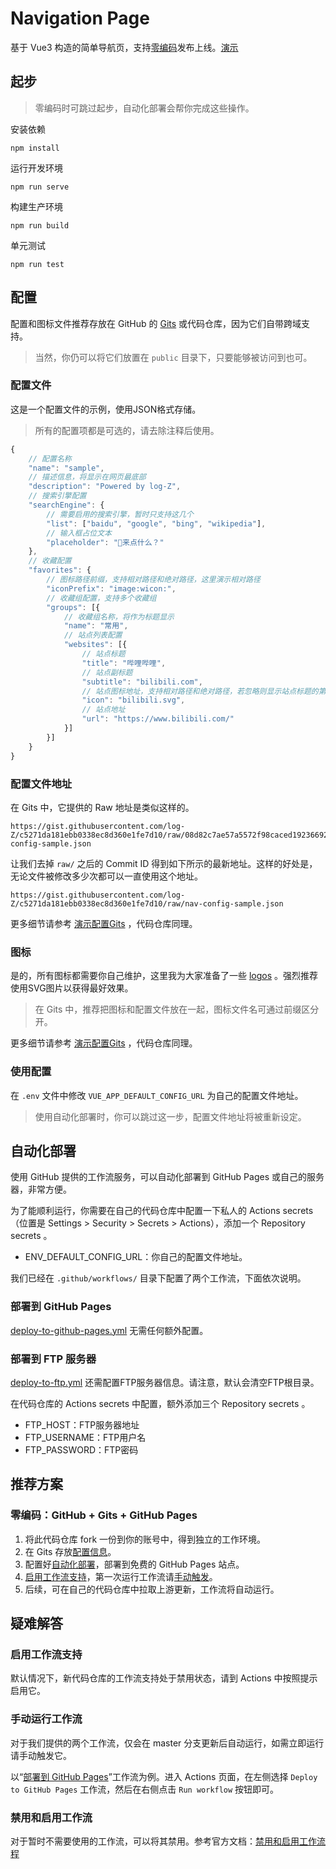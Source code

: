 # Navigation Page

基于 Vue3 构造的简单导航页，支持[零编码](#推荐方案)发布上线。[演示](https://log-z.github.io/nav)

## 起步

> 零编码时可跳过起步，自动化部署会帮你完成这些操作。

安装依赖
```
npm install
```

运行开发环境
```
npm run serve
```

构建生产环境
```
npm run build
```

单元测试
```
npm run test
```

## 配置
配置和图标文件推荐存放在 GitHub 的 [Gits](https://gist.github.com/) 或代码仓库，因为它们自带跨域支持。
> 当然，你仍可以将它们放置在 `public` 目录下，只要能够被访问到也可。

### 配置文件
这是一个配置文件的示例，使用JSON格式存储。
> 所有的配置项都是可选的，请去除注释后使用。
```javascript
{
    // 配置名称
    "name": "sample",
    // 描述信息，将显示在网页最底部
    "description": "Powered by log-Z",
    // 搜索引擎配置
    "searchEngine": {
        // 需要启用的搜索引擎，暂时只支持这几个
        "list": ["baidu", "google", "bing", "wikipedia"],
        // 输入框占位文本
        "placeholder": "👴来点什么？"
    },
    // 收藏配置
    "favorites": {
        // 图标路径前缀，支持相对路径和绝对路径，这里演示相对路径
        "iconPrefix": "image:wicon:",
        // 收藏组配置，支持多个收藏组
        "groups": [{
            // 收藏组名称，将作为标题显示
            "name": "常用",
            // 站点列表配置
            "websites": [{
                // 站点标题
                "title": "哔哩哔哩",
                // 站点副标题
                "subtitle": "bilibili.com",
                // 站点图标地址，支持相对路径和绝对路径，若忽略则显示站点标题的第一个字
                "icon": "bilibili.svg",
                // 站点地址
                "url": "https://www.bilibili.com/"
            }]
        }]
    }
}
```

### 配置文件地址
在 Gits 中，它提供的 Raw 地址是类似这样的。
```
https://gist.githubusercontent.com/log-Z/c5271da181ebb0338ec8d360e1fe7d10/raw/08d82c7ae57a5572f98caced192366920788c8e0/nav-config-sample.json
```

让我们去掉 `raw/` 之后的 Commit ID 得到如下所示的最新地址。这样的好处是，无论文件被修改多少次都可以一直使用这个地址。
```
https://gist.githubusercontent.com/log-Z/c5271da181ebb0338ec8d360e1fe7d10/raw/nav-config-sample.json
```

更多细节请参考 [演示配置Gits](https://gist.github.com/log-Z/c5271da181ebb0338ec8d360e1fe7d10) ，代码仓库同理。

### 图标
是的，所有图标都需要你自己维护，这里我为大家准备了一些 [logos](https://github.com/log-Z/logos) 。强烈推荐使用SVG图片以获得最好效果。

> 在 Gits 中，推荐把图标和配置文件放在一起，图标文件名可通过前缀区分开。

更多细节请参考 [演示配置Gits](https://gist.github.com/log-Z/c5271da181ebb0338ec8d360e1fe7d10) ，代码仓库同理。

### 使用配置
在 `.env` 文件中修改 `VUE_APP_DEFAULT_CONFIG_URL` 为自己的配置文件地址。

> 使用自动化部署时，你可以跳过这一步，配置文件地址将被重新设定。

## 自动化部署
使用 GitHub 提供的工作流服务，可以自动化部署到 GitHub Pages 或自己的服务器，非常方便。

为了能顺利运行，你需要在自己的代码仓库中配置一下私人的 Actions secrets（位置是 Settings > Security > Secrets > Actions），添加一个 Repository secrets 。
- ENV_DEFAULT_CONFIG_URL：你自己的配置文件地址。

我们已经在 `.github/workflows/` 目录下配置了两个工作流，下面依次说明。

### 部署到 GitHub Pages
[deploy-to-github-pages.yml](.github/workflows/deploy-to-github-pages.yml) 无需任何额外配置。

### 部署到 FTP 服务器
[deploy-to-ftp.yml](.github/workflows/deploy-to-ftp.yml) 还需配置FTP服务器信息。请注意，默认会清空FTP根目录。

在代码仓库的 Actions secrets 中配置，额外添加三个 Repository secrets 。
- FTP_HOST：FTP服务器地址
- FTP_USERNAME：FTP用户名
- FTP_PASSWORD：FTP密码

## 推荐方案

### 零编码：GitHub + Gits + GitHub Pages
1. 将此代码仓库 fork 一份到你的账号中，得到独立的工作环境。
2. 在 Gits 存放[配置信息](#配置)。
3. 配置好[自动化部署](#自动化部署)，部署到免费的 GitHub Pages 站点。
4. [启用工作流支持](#启用工作流支持)，第一次运行工作流请[手动触发](#手动运行工作流)。
5. 后续，可在自己的代码仓库中拉取上游更新，工作流将自动运行。

## 疑难解答
### 启用工作流支持
默认情况下，新代码仓库的工作流支持处于禁用状态，请到 Actions 中按照提示启用它。

### 手动运行工作流
对于我们提供的两个工作流，仅会在 master 分支更新后自动运行，如需立即运行请手动触发它。

以“[部署到 GitHub Pages](#部署到-github-pages)”工作流为例。进入 Actions 页面，在左侧选择 `Deploy to GitHub Pages` 工作流，然后在右侧点击 `Run workflow` 按钮即可。

### 禁用和启用工作流
对于暂时不需要使用的工作流，可以将其禁用。参考官方文档：[禁用和启用工作流程](https://docs.github.com/cn/actions/managing-workflow-runs/disabling-and-enabling-a-workflow)